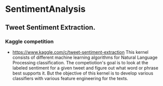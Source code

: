 # SentimentAnalysis
## Tweet Sentiment Extraction. 
### Kaggle competition
- https://www.kaggle.com/c/tweet-sentiment-extraction
This kernel consists of different machine learning algorithms for Natural Language Processing classification. 
The competiotion's goal is to look at the labeled sentiment for a given tweet and figure out what word or phrase best supports it.
But the objective of this kernel is to develop various classifiers with various feature engineering for the texts. 
